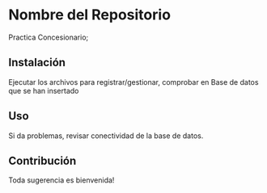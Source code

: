 # Nombre del Repositorio

Practica Concesionario;

## Instalación

Ejecutar los archivos para registrar/gestionar, comprobar en Base de datos que se han insertado

## Uso

Si da problemas, revisar conectividad de la base de datos.

## Contribución

Toda sugerencia es bienvenida!
